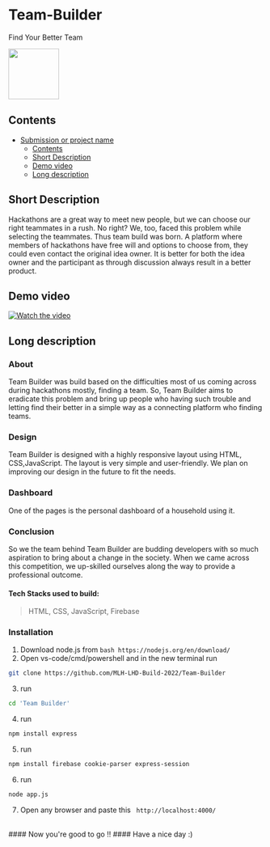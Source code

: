 # Team-Builder 
Find Your Better Team

<img src="https://user-images.githubusercontent.com/72182858/150678144-1b892edd-3d9d-48f1-98ad-b2ec4f334698.svg" width="100" height="100">

## Contents
- [Submission or project name](#team-builder)
  - [Contents](#contents)
  - [Short Description](#short-description)
  - [Demo video](#demo-video)
  - [Long description](#long-description)

## Short Description 

Hackathons are a great way to meet new people, but we can choose our right teammates in a rush. No right? We, too, faced this problem while selecting the teammates. 
Thus team build was born. A platform where members of hackathons have free will and options to choose from, they could even contact the original idea owner. It is better for both the idea owner and the participant as through discussion always result in a better product.

## Demo video 


[![Watch the video](https://user-images.githubusercontent.com/72182858/150680306-e6e63dfe-b048-44cd-adc5-14b1a4524622.png)](https://youtu.be/Kbz8FF8_Hcc)
## Long description 

### About

Team Builder was build based on the difficulties most of us coming across during hackathons mostly, finding a team. So, Team Builder aims to eradicate this problem and bring up people who having such trouble and letting find their better in a simple way as a connecting platform who finding teams.

### Design

Team Builder is designed with a highly responsive layout using HTML, CSS,JavaScript. The layout is very simple and user-friendly. We plan on improving our design in the future to fit the needs.

### Dashboard

One of the pages is the personal dashboard of a household using it. 

### Conclusion

So we the team behind Team Builder are budding developers with so much aspiration to bring about a change in the society. When we came across this competition, we up-skilled ourselves along the way to provide a professional outcome.


#### Tech Stacks used to build:
 > HTML, CSS, JavaScript, Firebase

### Installation

  1. Download node.js from ``bash https://nodejs.org/en/download/ ``
  2. Open vs-code/cmd/powershell and in the new terminal run 
   ```bash 
   git clone https://github.com/MLH-LHD-Build-2022/Team-Builder
   ```
  3. run <br>
   ```bash
   cd 'Team Builder'
   ```
   
  4. run <br>
   ```bash
   npm install express
   ```
  5. run <br>
   ```bash
   npm install firebase cookie-parser express-session
   ```   
  6. run <br>
   ```bash
   node app.js
   ```
  7. Open any browser and paste this `` http://localhost:4000/`` <br>

<br>
#### Now you're good to go !! 
#### Have a nice day :)
